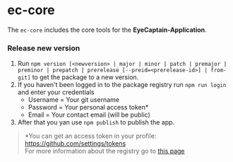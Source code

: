 
# ec-core
The `ec-core` includes the core tools for the **EyeCaptain-Application**.

### Release new version  
1. Run `npm version [<newversion> | major | minor | patch | premajor | preminor | prepatch | prerelease [--preid=<prerelease-id>] | from-git]` to get the package to a new version.  
3. If you haven't been logged in to the package registry run ``npm run login`` and enter your credentials
    * Username = Your git username
    * Password = Your personal access token*
    * Email = Your contact email (will be public)
2. After that you yan use `npm publish` to publish the app.

> *You can get an access token in your profile: https://github.com/settings/tokens   
> For more information about the registry go to [this page](https://docs.github.com/en/free-pro-team@latest/packages/using-github-packages-with-your-projects-ecosystem/configuring-npm-for-use-with-github-packages)
